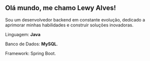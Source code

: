 ## Olá mundo, me chamo Lewy Alves!

<p align="left"> 

Sou um desenvolvedor backend em constante evolução, dedicado a aprimorar minhas habilidades e construir soluções inovadoras.
</p>

<p align="left">
  Linguagem: <strong>Java</strong> 
</p>

<p align="left">
   Banco de Dados: <strong>MySQL</strong>.
</p>

<p align="left">
  Framework: Spring Boot.
</p>
